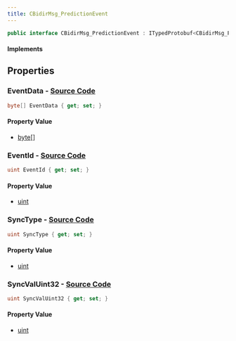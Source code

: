 ```yaml
---
title: CBidirMsg_PredictionEvent
---
```


```csharp
public interface CBidirMsg_PredictionEvent : ITypedProtobuf<CBidirMsg_PredictionEvent>, INativeHandle
```

#### Implements

## Properties

### **EventData** - [Source Code](https://github.com/swiftly-solution/swiftlys2/blob/main/managed/src/SwiftlyS2.Generated/Protobufs/Interfaces/CBidirMsg_PredictionEvent.cs#L16)

```csharp
byte[] EventData { get; set; }
```

#### Property Value

- [byte](https://learn.microsoft.com/dotnet/api/system.byte)[]

### **EventId** - [Source Code](https://github.com/swiftly-solution/swiftlys2/blob/main/managed/src/SwiftlyS2.Generated/Protobufs/Interfaces/CBidirMsg_PredictionEvent.cs#L13)

```csharp
uint EventId { get; set; }
```

#### Property Value

- [uint](https://learn.microsoft.com/dotnet/api/system.uint32)

### **SyncType** - [Source Code](https://github.com/swiftly-solution/swiftlys2/blob/main/managed/src/SwiftlyS2.Generated/Protobufs/Interfaces/CBidirMsg_PredictionEvent.cs#L19)

```csharp
uint SyncType { get; set; }
```

#### Property Value

- [uint](https://learn.microsoft.com/dotnet/api/system.uint32)

### **SyncValUint32** - [Source Code](https://github.com/swiftly-solution/swiftlys2/blob/main/managed/src/SwiftlyS2.Generated/Protobufs/Interfaces/CBidirMsg_PredictionEvent.cs#L22)

```csharp
uint SyncValUint32 { get; set; }
```

#### Property Value

- [uint](https://learn.microsoft.com/dotnet/api/system.uint32)


